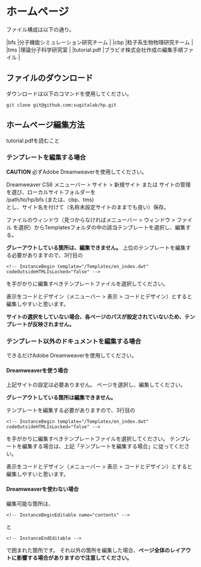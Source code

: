 ホームページ
============

ファイル構成は以下の通り。

|bfs          |分子機能シミュレーション研究チーム     |
|cbp          |粒子系生物物理研究チーム               |
|tms          |理論分子科学研究室                     |
|tutorial.pdf |ブラビオ株式会社作成の編集手順ファイル |

ファイルのダウンロード
----------------------
ダウンロードは以下のコマンドを使用してください。

    git clone git@github.com:sugitalab/hp.git

ホームページ編集方法
--------------------
tutorial.pdfを読むこと

### テンプレートを編集する場合

**CAUTION**
必ずAdobe Dreamweaverを使用してください。

Dreamweaver CS6 
メニューバー > サイト > 新規サイト または サイトの管理
を選び、ローカルサイトフォルダーを  
/path/to/hp/bfs (または、cbp、tms)  
とし、サイト名を付けて（名称未設定サイトのままでも良い）保存。

ファイルのウィンドウ（見つからなければメニューバー > ウィンドウ > ファイル を選択）からTemplatesフォルダの中の該当テンプレートを選択し、編集する。

**グレーアウトしている箇所は、編集できません。**
上位のテンプレートを編集する必要がありますので、3行目の

    <!-- InstanceBegin template="/Templates/en_index.dwt" codeOutsideHTMLIsLocked="false" -->

を手がかりに編集すべきテンプレートファイルを選択してください。

表示をコードとデザイン（メニューバー > 表示 > コードとデザイン）とすると編集しやすいと思います。

**サイトの選択をしていない場合、各ページのパスが設定されていないため、テンプレートが反映されません。**

### テンプレート以外のドキュメントを編集する場合

できるだけAdobe Dreamweaverを使用してください。

#### Dreamweaverを使う場合
上記サイトの設定は必要ありません。
ページを選択し、編集してください。

**グレーアウトしている箇所は編集できません。**

テンプレートを編集する必要がありますので、3行目の

    <!-- InstanceBegin template="/Templates/en_index.dwt" codeOutsideHTMLIsLocked="false" -->

を手がかりに編集すべきテンプレートファイルを選択してください。
テンプレートを編集する場合は、上記「テンプレートを編集する場合」に従ってください。

表示をコードとデザイン（メニューバー > 表示 > コードとデザイン）とすると編集しやすいと思います。

#### Dreamweaverを使わない場合

編集可能な箇所は、

    <!-- InstanceBeginEditable name="contents" --> 

と

    <!-- InstanceEndEditable --> 

で囲まれた箇所です。
それ以外の箇所を編集した場合、**ページ全体のレイアウトに影響する場合がありますので注意してください。**

